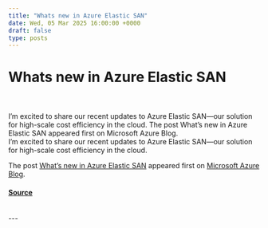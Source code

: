 ```yaml
---
title: "Whats new in Azure Elastic SAN"
date: Wed, 05 Mar 2025 16:00:00 +0000
draft: false
type: posts
---
```

# Whats new in Azure Elastic SAN

<br/>

<br/>
I’m excited to share our recent updates to Azure Elastic SAN—our solution for high-scale cost efficiency in the cloud. The post What’s new in Azure Elastic SAN appeared first on Microsoft Azure Blog. 
<br/>
I’m excited to share our recent updates to Azure Elastic SAN—our solution for high-scale cost efficiency in the cloud.

The post [What’s new in Azure Elastic SAN](https://azure.microsoft.com/en-us/blog/whats-new-in-azure-elastic-san/) appeared first on [Microsoft Azure Blog](https://azure.microsoft.com/en-us/blog).

#### [Source](https://azure.microsoft.com/en-us/blog/whats-new-in-azure-elastic-san/)

<br/>
---
